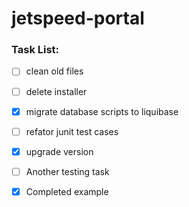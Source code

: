 # jetspeed-portal




### Task List:

- [ ] clean old files
- [ ] delete installer
- [x] migrate database scripts to liquibase
- [ ] refator junit test cases
- [x] upgrade version
- [ ] Another testing task
- [x] Completed example


